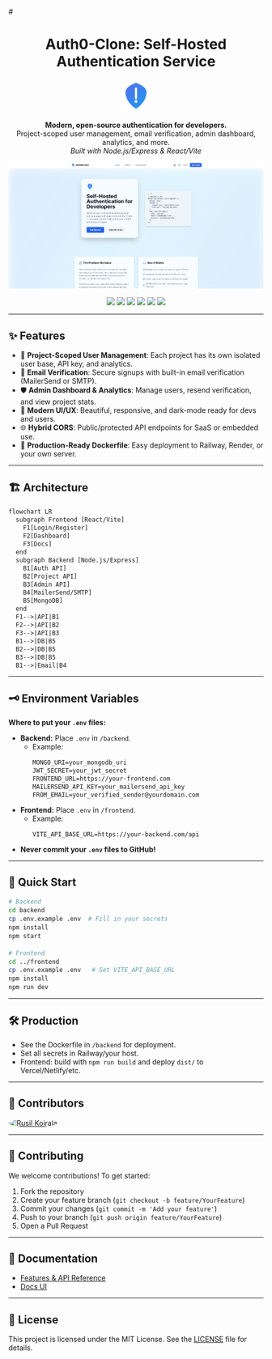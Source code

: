 #<h1 align="center">Auth0-Clone: Self-Hosted Authentication Service</h1>


<p align="center">
  <img src="frontend/public/favicon.svg" alt="Logo" width="64" height="64" />
</p>

<p align="center">
  <b>Modern, open-source authentication for developers.</b><br/>
  Project-scoped user management, email verification, admin dashboard, analytics, and more.<br/>
  <i>Built with Node.js/Express & React/Vite</i>
</p>

<p align="center">
  <img src="frontend/public/screenshot.png" alt="Screenshot" width="700" />
</p>

<p align="center">
  <a href="#features"><img src="https://img.shields.io/badge/Features-Project%20Scoped%20Auth-blue" /></a>
  <a href="#quick-start"><img src="https://img.shields.io/badge/Quick%20Start-Easy%20Setup-brightgreen" /></a>
  <a href="#license"><img src="https://img.shields.io/badge/License-MIT-yellow" /></a>
  <img src="https://img.shields.io/badge/Backend-Node.js%20%7C%20Express-brightgreen" />
  <img src="https://img.shields.io/badge/Frontend-React%20%7C%20Vite-blue" />
  <img src="https://img.shields.io/badge/Database-MongoDB-green" />
</p>

---

## ✨ Features

- 🏢 **Project-Scoped User Management**: Each project has its own isolated user base, API key, and analytics.
- 📧 **Email Verification**: Secure signups with built-in email verification (MailerSend or SMTP).
- 🛡️ **Admin Dashboard & Analytics**: Manage users, resend verification, and view project stats.
- 🎨 **Modern UI/UX**: Beautiful, responsive, and dark-mode ready for devs and users.
- 🌐 **Hybrid CORS**: Public/protected API endpoints for SaaS or embedded use.
- 🐳 **Production-Ready Dockerfile**: Easy deployment to Railway, Render, or your own server.

---

## 🏗️ Architecture

```mermaid
flowchart LR
  subgraph Frontend [React/Vite]
    F1[Login/Register]
    F2[Dashboard]
    F3[Docs]
  end
  subgraph Backend [Node.js/Express]
    B1[Auth API]
    B2[Project API]
    B3[Admin API]
    B4[MailerSend/SMTP]
    B5[MongoDB]
  end
  F1-->|API|B1
  F2-->|API|B2
  F3-->|API|B3
  B1-->|DB|B5
  B2-->|DB|B5
  B3-->|DB|B5
  B1-->|Email|B4
```

---

## 🗝️ Environment Variables

**Where to put your `.env` files:**

- **Backend:** Place `.env` in `/backend`.
  - Example:
    ```env
    MONGO_URI=your_mongodb_uri
    JWT_SECRET=your_jwt_secret
    FRONTEND_URL=https://your-frontend.com
    MAILERSEND_API_KEY=your_mailersend_api_key
    FROM_EMAIL=your_verified_sender@yourdomain.com
    ```
- **Frontend:** Place `.env` in `/frontend`.
  - Example:
    ```env
    VITE_API_BASE_URL=https://your-backend.com/api
    ```
- **Never commit your `.env` files to GitHub!**

---

## 🚀 Quick Start

```sh
# Backend
cd backend
cp .env.example .env  # Fill in your secrets
npm install
npm start

# Frontend
cd ../frontend
cp .env.example .env   # Set VITE_API_BASE_URL
npm install
npm run dev
```

---

## 🛠️ Production
- See the Dockerfile in `/backend` for deployment.
- Set all secrets in Railway/your host.
- Frontend: build with `npm run build` and deploy `dist/` to Vercel/Netlify/etc.

---

## 👥 Contributors
<p>
  <a href="https://github.com/rusilkoirala"><img src="https://avatars.githubusercontent.com/u/10229899?v=4" width="48" height="48" style="border-radius:50%" alt="Rusil Koirala" /></a>
  <!-- Add more contributors here -->
</p>

---

## 🤝 Contributing

We welcome contributions! To get started:
1. Fork the repository
2. Create your feature branch (`git checkout -b feature/YourFeature`)
3. Commit your changes (`git commit -m 'Add your feature'`)
4. Push to your branch (`git push origin feature/YourFeature`)
5. Open a Pull Request

---

## 📄 Documentation
- [Features & API Reference](#features)
- [Docs UI](https://github.com/rusilkoirala/auth-service)

---

## 📝 License

This project is licensed under the MIT License. See the [LICENSE](LICENSE) file for details.

